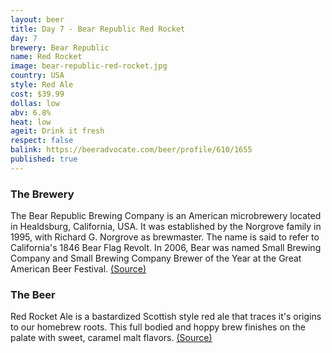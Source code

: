 ```yaml
---
layout: beer
title: Day 7 - Bear Republic Red Rocket
day: 7
brewery: Bear Republic
name: Red Rocket
image: bear-republic-red-rocket.jpg
country: USA
style: Red Ale
cost: $39.99
dollas: low
abv: 6.8%
heat: low
ageit: Drink it fresh
respect: false
balink: https://beeradvocate.com/beer/profile/610/1655
published: true
---
```


### The Brewery

The Bear Republic Brewing Company is an American microbrewery located in Healdsburg, California, USA. It was established by the Norgrove family in 1995, with Richard G. Norgrove as brewmaster. The name is said to refer to California's 1846 Bear Flag Revolt. In 2006, Bear was named Small Brewing Company and Small Brewing Company Brewer of the Year at the Great American Beer Festival. [(Source)](https://en.wikipedia.org/wiki/Bear_Republic_Brewing_Company)

### The Beer

Red Rocket Ale is a bastardized Scottish style red ale that traces it's origins to our homebrew roots. This full bodied and hoppy brew finishes on the palate with sweet, caramel malt flavors. [(Source)](https://www.bearrepublic.com/ourbeers.php)